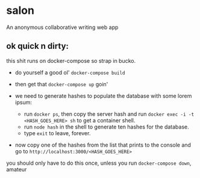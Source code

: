 # salon
An anonymous collaborative writing web app

## ok quick n dirty:

this shit runs on docker-compose so strap in bucko.
* do yourself a good ol' `docker-compose build`
* then get that `docker-compose up` goin'
* we need to generate hashes to populate the database with some lorem ipsum:
  * run `docker ps`, then copy the server hash and run `docker exec -i -t <HASH_GOES_HERE> sh` to get a container shell.
  * run `node hash` in the shell to generate ten hashes for the database.
  * type `exit` to leave, forever.
  
* now copy one of the hashes from the list that prints to the console and go to `http://localhost:3000/<HASH_GOES_HERE>`

you should only have to do this once, unless you run `docker-compose down`, amateur
